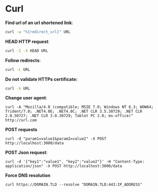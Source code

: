 # Curl

**Find url of an url shortened link**:
```bash
curl -w "%{redirect_url}" URL
```
**HEAD HTTP request**:
```bash
curl -I -X HEAD URL
```

**Follow redirects**:
```bash
curl -L URL
```

**Do not validate HTTPs certificate:**
```bash
curl -k URL
```

**Change user agent**:
```
curl -A "Mozilla/4.0 (compatible; MSIE 7.0; Windows NT 6.3; WOW64; Trident/7.0; .NET4.0E; .NET4.0C; .NET CLR 3.5.30729; .NET CLR 2.0.50727; .NET CLR 3.0.30729; Tablet PC 2.0; ms-office)" http://url.com
```

**POST requests**
```
curl -d "param1=value1&param2=value2" -X POST http://localhost:3000/data
```

**POST Json request**:
```
curl -d '{"key1":"value1", "key2":"value2"}' -H "Content-Type: application/json" -X POST http://localhost:3000/data
```

**Force DNS resolution**
```
curl https://DOMAIN.TLD --resolve "DOMAIN.TLD:443:IP_ADDRESS"
```
